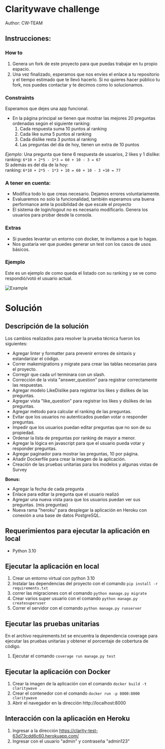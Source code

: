 # Claritywave challenge

Author: CW-TEAM

## Instrucciones:

### How to

1. Genera un fork de este proyecto para que puedas trabajar en tu propio espacio.
2. Una vez finalizado, esperamos que nos envíes el enlace a tu repositorio y el tiempo estimado que te llevó hacerlo. Si no quieres hacer público tu fork, nos puedes contactar y te decimos como lo solucionamos.

### Constraints

Esperamos que dejes una app funcional.

- En la página principal se tienen que mostrar las mejores 20 preguntas ordenadas según el siguiente ranking:
  1. Cada respuesta suma 10 puntos al ranking
  2. Cada like suma 5 puntos al ranking
  3. Cada dislike resta 3 puntos al ranking
  4. Las preguntas del día de hoy, tienen un extra de 10 puntos

_Ejemplo_:
Una pregunta que tiene 6 respuesta de usuarios, 2 likes y 1 dislike:  
ranking: `6*10 + 2*5 - 1*3 = 60 + 10 - 3 = 67`  
Si además es del día de la hoy:  
ranking: `6*10 + 2*5 - 1*3 + 10 = 60 + 10 - 3 +10 = 77`

### A tener en cuenta:

- Modifica todo lo que creas necesario. Dejamos errores voluntariamente.
- Evaluaremos no solo la funcionalidad, también esperamos una buena performance ante la posibilidad de que escale el proyecto
- El sistema de login/logout no es necesario modificarlo. Genera los usuarios para probar desde la consola.

### Extras

- Si puedes levantar un entorno con docker, te invitamos a que lo hagas.
- Nos gustaría ver que puedes generar un test con los casos de usos básicos.

###

### Ejemplo

Este es un ejemplo de como queda el listado con su ranking y se ve como respondió/votó el usuario actual.

![Example](example.png)

# Solución

## Descripción de la solución

Los cambios realizados para resolver la prueba técnica fueron los siguientes:

- Agregar linter y formatter para prevenir errores de sintaxis y estandarizar el código.
- Correr makemigrations y migrate para crear las tablas necesarias para el proyecto.
- Corregir que cada url terminara con un slash.
- Corrección de la vista "answer_question" para registrar correctamente las respuestas.
- Agregar modelo LikeDislike para registrar los likes y dislikes de las preguntas.
- Agregar vista "like_question" para registrar los likes y dislikes de las preguntas.
- Agregar método para calcular el ranking de las preguntas.
- Evitar que los usuarios no autenticados puedan votar o responder preguntas.
- Impedir que los usuarios puedan editar preguntas que no son de su propiedad.
- Ordenar la lista de preguntas por ranking de mayor a menor.
- Agregar la lógica en javascript para que el usuario pueda votar y responder preguntas.
- Agregar paginador para mostrar las preguntas, 10 por página.
- Añadir Dockerfile para crear la imagen de la aplicación.
- Creación de las pruebas unitarias para los modelos y algunas vistas de Survey

**Bonus:**
- Agregar la fecha de cada pregunta
- Enlace para editar la pregunta que el usuario realizó
- Agregar una nueva vista para que los usuarios puedan ver sus preguntas. (mis preguntas)
- Nueva rama "heroku" para desplegar la aplicación en Heroku con conexión a una base de datos PostgreSQL.

## Requerimientos para ejecutar la aplicación en local

- Python 3.10

## Ejecutar la aplicación en local

1. Crear un entorno virtual con python 3.10
2. Instalar las dependencias del proyecto con el comando `pip install -r requirements.txt`
3. correr las migraciones con el comando `python manage.py migrate`
4. Crear varios super usuario con el comando `python manage.py createsuperuser`
5. Correr el servidor con el comando `python manage.py runserver`

## Ejecutar las pruebas unitarias

En el archivo requirements.txt se encuentra la dependencia coverage para ejecutar las pruebas unitarias y obtener el porcentaje de cobertura de código.

1. Ejecutar el comando `coverage run manage.py test`

## Ejecutar la aplicación con Docker

1. Crear la imagen de la aplicación con el comando `docker build -t claritywave .`
2. Crear el contenedor con el comando `docker run -p 8000:8000 claritywave`
3. Abrir el navegador en la dirección http://localhost:8000

## Interacción con la aplicación en Heroku

1. Ingresar a la dirección https://clarity-test-63d73cdd6c60.herokuapp.com/
2. Ingresar con el usuario "admin" y contraseña "admin123"
